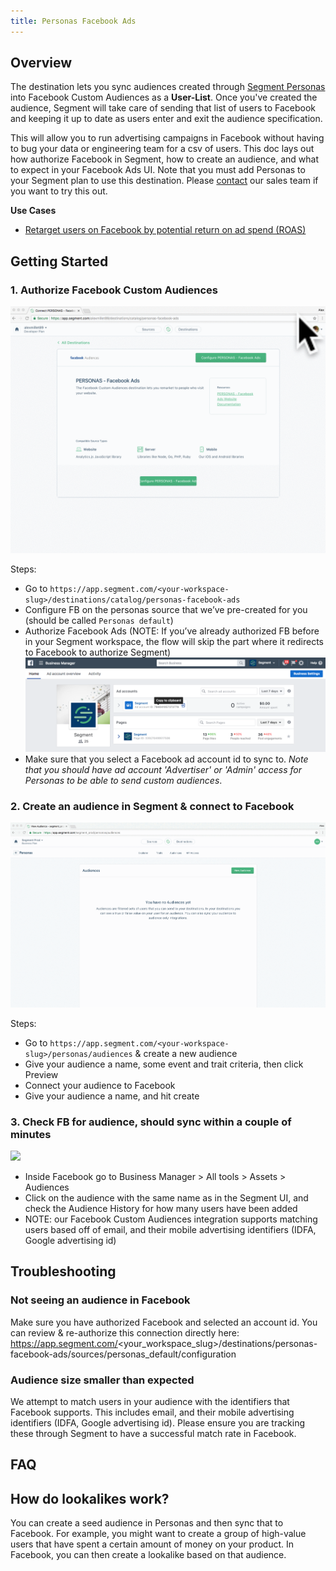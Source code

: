 ```yaml
---
title: Personas Facebook Ads
---
```


## Overview

The destination lets you sync audiences created through [Segment Personas](/docs/personas) into Facebook Custom Audiences as a **User-List**. Once you've created the audience, Segment will take care of sending that list of users to Facebook and keeping it up to date as users enter and exit the audience specification.

This will allow you to run advertising campaigns in Facebook without having to bug your data or engineering team for a csv of users. This doc lays out how authorize Facebook in Segment, how to create an audience, and what to expect in your Facebook Ads UI. Note that you must add Personas to your Segment plan to use this destination. Please [contact](https://segment.com/contact/demo) our sales team if you want to try this out.

**Use Cases**

* [Retarget users on Facebook by potential return on ad spend (ROAS)](https://segment.com/recipes/facebook-retargeting-by-roas/)

## Getting Started


### 1. Authorize Facebook Custom Audiences
![](images/facebook_auth.gif)


Steps:
- Go to `https://app.segment.com/<your-workspace-slug>/destinations/catalog/personas-facebook-ads`
- Configure FB on the personas source that we’ve pre-created for you (should be called `Personas default`)
- Authorize Facebook Ads (NOTE: If you’ve already authorized FB before in your Segment workspace, the flow will skip the part where it redirects to Facebook to authorize Segment)
![](images/_1515622618588.png)
- Make sure that you select a Facebook ad account id to sync to. *Note that you should have ad account 'Advertiser' or 'Admin' access for Personas to be able to send custom audiences*.


### 2. Create an audience in Segment & connect to Facebook
![](images/facebook_setup.gif)


Steps:
- Go to `https://app.segment.com/<your-workspace-slug>/personas/audiences` & create a new audience
- Give your audience a name, some event and trait criteria, then click Preview
- Connect your audience to Facebook
- Give your audience a name, and hit create


### 3. Check FB for audience, should sync within a couple of minutes
![](http://g.recordit.co/njhDdn1o3E.gif)


- Inside Facebook go to Business Manager > All tools > Assets > Audiences
- Click on the audience with the same name as in the Segment UI, and check the Audience History for how many users have been added
- NOTE: our Facebook Custom Audiences integration supports matching users based off of email, and their mobile advertising identifiers (IDFA, Google advertising id)

## Troubleshooting

### Not seeing an audience in Facebook

Make sure you have authorized Facebook and selected an account id. You can review & re-authorize this connection directly here: https://app.segment.com/<your_workspace_slug>/destinations/personas-facebook-ads/sources/personas_default/configuration

### Audience size smaller than expected

We attempt to match users in your audience with the identifiers that Facebook supports. This includes email, and their mobile advertising identifiers (IDFA, Google advertising id). Please ensure you are tracking these through Segment to have a successful match rate in Facebook.

## FAQ

## How do lookalikes work?

You can create a seed audience in Personas and then sync that to Facebook. For example, you might want to create a group of high-value users that have spent a certain amount of money on your product. In Facebook, you can then create a lookalike based on that audience.
